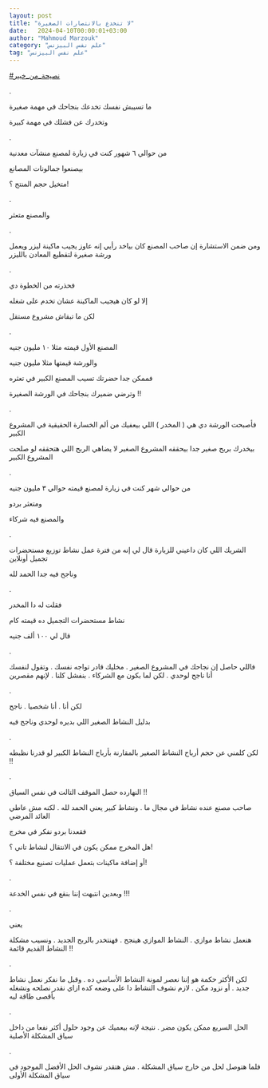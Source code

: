 ```yaml
---
layout: post
title: "لا تنخدع بالانتصارات الصغيرة"
date:   2024-04-10T00:00:01+03:00
author: "Mahmoud Marzouk"
category: "علم نفس البيزنس"
tag: "علم نفس البيزنس"
---
```



[<u>\#نصيحة\_من\_خبير</u>](https://www.facebook.com/hashtag/%D9%86%D8%B5%D9%8A%D8%AD%D8%A9_%D9%85%D9%86_%D8%AE%D8%A8%D9%8A%D8%B1?__eep__=6&__cft__%5b0%5d=AZUGiuv1zaYJZimXE0bQrBcWM5DibXU0otQPQZCWAdWSy8mF2DTVSeE54QoNvFX_P5mY57gEoynReVWgrgkAGf8itF43b_ifFW0oS-pLXZ7GU5rsKKCLMSqXr0Fr1ofZMFqFxCeaY25GXyjDSZ_19CiBHQPQBc9AINnPDPONIK1paQ&__tn__=*NK-R)

.

ما تسيبش نفسك تخدعك بنجاحك في مهمة صغيرة

وتخدرك عن فشلك في مهمة كبيرة

.

من حوالي ٦ شهور كنت في زيارة لمصنع منشآت معدنية

بيصنعوا جمالونات المصانع

متخيل حجم المنتج ؟!

.

والمصنع متعثر

.

ومن ضمن الاستشارة إن صاحب المصنع كان بياخد رأيي إنه عاوز
يجيب ماكينة ليزر ويعمل ورشة صغيرة لتقطيع المعادن بالليزر

.

فحذرته من الخطوة دي

إلا لو كان هيجيب الماكينة عشان تخدم على شغله

لكن ما تبقاش مشروع مستقل

.

المصنع الأول قيمته مثلا ١٠ مليون جنيه

والورشة قيمتها مثلا مليون جنيه

فممكن جدا حضرتك تسيب المصنع الكبير في تعثره

وترضي ضميرك بنجاحك في الورشة الصغيرة !!

.

فأصبحت الورشة دي هي ( المخدر ) اللي بيعفيك من ألم
الخسارة الحقيقية في المشروع الكبير

بيخدرك بربح صغير جدا بيحققه المشروع الصغير لا يضاهي
الربح اللي هتحققه لو صلحت المشروع الكبير

.

من حوالي شهر كنت في زيارة لمصنع قيمته حوالي ٣ مليون
جنيه

ومتعثر بردو

والمصنع فيه شركاء

.

الشريك اللي كان داعيني للزيارة قال لي إنه من فترة عمل
نشاط توزيع مستحضرات تجميل أونلاين

وناجح فيه جدا الحمد لله

.

فقلت له دا المخدر

نشاط مستحضرات التجميل ده قيمته كام

قال لي ١٠٠ ألف جنيه

.

فاللي حاصل إن نجاحك في المشروع الصغير . مخليك قادر تواجه
نفسك . وتقول لنفسك أنا ناجح لوحدي . لكن لما بكون مع الشركاء . بنفشل كلنا
. لإنهم مقصرين

.

لكن أنا . أنا شخصيا . ناجح

بدليل النشاط الصغير اللي بديره لوحدي وناجح فيه

.

لكن كلمني عن حجم أرباح النشاط الصغير بالمقارنة بأرباح
النشاط الكبير لو قدرنا نظبطه !!

.

النهارده حصل الموقف التالت في نفس السياق !!

صاحب مصنع عنده نشاط في مجال ما . ونشاط كبير يعني الحمد
لله . لكنه مش عاطي العائد المرضي

فقعدنا بردو نفكر في مخرج

هل المخرج ممكن يكون في الانتقال لنشاط تاني ؟!

أو إضافة ماكينات بتعمل عمليات تصنيع مختلفة ؟!

.

وبعدين انتبهت إننا بنقع في نفس الخدعة !!!

.

يعني

هنعمل نشاط موازي . النشاط الموازي هينجح . فهنتخدر بالربح
الجديد . ونسيب مشكلة النشاط القديم قائمة !!

.

لكن الأكثر حكمة هو إننا نعصر لمونة النشاط الأساسي ده .
وقبل ما نفكر نعمل نشاط جديد . أو نزود مكن . لازم نشوف النشاط دا على وضعه
كده ازاي نقدر نصلحه ونشغله بأقصى طاقة ليه

.

الحل السريع ممكن يكون مضر . نتيجة لإنه بيعميك عن وجود
حلول أكثر نفعا من داخل سياق المشكلة الأصلية

.

فلما هتوصل لحل من خارج سياق المشكلة . مش هتقدر تشوف الحل
الأفضل الموجود في سياق المشكلة الأولى
